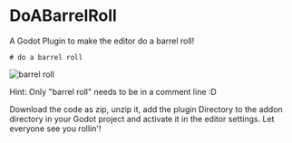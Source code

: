 # DoABarrelRoll
A Godot Plugin to make the editor do a barrel roll!

`# do a barrel roll`

![barrel roll](https://user-images.githubusercontent.com/51323316/151414236-69b01c6c-ec06-480b-becd-653e6eb95ac1.gif)

Hint: Only "barrel roll" needs to be in a comment line :D

Download the code as zip, unzip it, add the plugin Directory to the addon directory in your Godot project and activate it in the editor settings. 
Let everyone see you rollin'!
